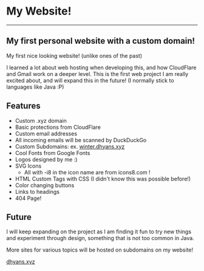 # My Website!

***
## My first personal website with a custom domain!

My first nice looking website! (unlike ones of the past)

I learned a lot about web hosting when developing this, 
and how CloudFlare and Gmail work on a deeper level.
This is the first web project I am really excited about,
and will expand this in the future!
(I normally stick to languages like Java :P)

## Features
- Custom .xyz domain
- Basic protections from CloudFlare
- Custom email addresses
- All incoming emails will be scanned by DuckDuckGo
- Custom Subdomains: ex. [winter.dhyans.xyz](https://winter.dhyans.xyz)
- Cool Fonts from Google Fonts
- Logos designed by me :)
- SVG Icons
  - All with -i8 in the icon name are from icons8.com !
- HTML Custom Tags with CSS (I didn't know this was possible before!)
- Color changing buttons
- Links to headings
- 404 Page!


## Future
I will keep expanding on the project as I am finding it fun to try new things and 
experiment through design, something that is not too common in Java.

More sites for various topics will be hosted on subdomains on my website!

[dhyans.xyz](https://dhyans.xyz)